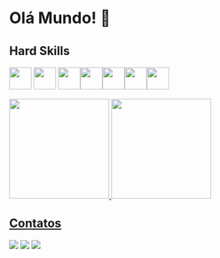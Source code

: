 # Olá Mundo! 👋



## Hard Skills

<img src="https://cdn.jsdelivr.net/gh/devicons/devicon/icons/laravel/laravel-plain.svg" width="40" height="40" /> <img src="https://cdn.jsdelivr.net/gh/devicons/devicon/icons/php/php-original.svg" width="40" height="40" /> <img src="https://cdn.jsdelivr.net/gh/devicons/devicon/icons/javascript/javascript-original.svg" width="40" height="40" /><img src="https://cdn.jsdelivr.net/gh/devicons/devicon/icons/mysql/mysql-original-wordmark.svg" width="40" height="40"/><img src="https://cdn.jsdelivr.net/gh/devicons/devicon/icons/html5/html5-original.svg" width="40" height="40" /><img src="https://cdn.jsdelivr.net/gh/devicons/devicon/icons/css3/css3-original.svg" width="40" height="40" /><img src="https://cdn.jsdelivr.net/gh/devicons/devicon/icons/bootstrap/bootstrap-original.svg" width="40" height="40" />

<div>
<a href="https://github.com/marcelobianco">
<img height="180em" src="https://github-readme-stats.vercel.app/api/top-langs/?username=marcelobianco&layout=compact&langs_count=7&theme=dracula"/>
<img height="180em" src="https://github-readme-stats.vercel.app/api?username=marcelobianco&show_icons=true&theme=dracula&include_all_commits=true&count_private=true"/>
</div>

## Contatos

<div>

<a href="https://www.linkedin.com/in/marcelo-bianco-3221178a" target="_blank"><img src="https://img.shields.io/badge/-LinkedIn-%230077B5?style=for-the-badge&logo=linkedin&logoColor=white" target="_blank"></a> <a href="https://www.youtube.com/channel/UCOPb94hwWfJNqfwVpA7rEXg" target="_blank"><img src="https://img.shields.io/youtube/channel/subscribers/UCOPb94hwWfJNqfwVpA7rEXg?style=for-the-badge&logo=youtube" target="_blank"></a> <a href="https://www.instagram.com/cleancodeweb/" target="_blank"><img src="https://img.shields.io/badge/Instagram-E4405F?style=for-the-badge&logo=instagram&logoColor=white" target="_blank"></a>  

</div>


